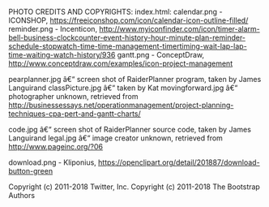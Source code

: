 PHOTO CREDITS AND COPYRIGHTS: 
index.html: 
calendar.png - ICONSHOP, https://freeiconshop.com/icon/calendar-icon-outline-filled/ 
reminder.png - Incenticon, http://www.myiconfinder.com/icon/timer-alarm-bell-business-clockcounter-event-history-hour-minute-plan-reminder-schedule-stopwatch-time-time-management-timertiming-wait-lap-lap-time-waiting-watch-history/936 
gantt.png - ConceptDraw, http://www.conceptdraw.com/examples/icon-project-management 
 
pearplanner.jpg â€“ screen shot of RaiderPlanner program, taken by James Languirand 
classPicture.jpg â€“ taken by Kat 
movingforward.jpg â€“ photographer unknown, retrieved from http://businessessays.net/operationmanagement/project-planning-techniques-cpa-pert-and-gantt-charts/ 
 
code.jpg â€“ screen shot of RaiderPlanner source code, taken by James Languirand 
legal.jpg â€“ image creator unknown, retrieved from http://www.pageinc.org/?06 
 
download.png - Kliponius, https://openclipart.org/detail/201887/download-button-green 
 
Copyright (c) 2011-2018 Twitter, Inc. 
Copyright (c) 2011-2018 The Bootstrap Authors 